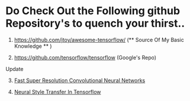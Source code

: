# Do Check Out the Following github Repository's to quench your thirst..

1. https://github.com/jtoy/awesome-tensorflow/ (** Source Of My  Basic Knowledge ** )

2. https://github.com/tensorflow/tensorflow (Google's Repo)


Update

3. [Fast Super Resolution Convolutional Neural Networks]()

4. [Neural Style Transfer In Tensorflow]()
